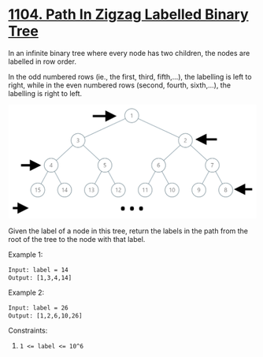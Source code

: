 # [1104. Path In Zigzag Labelled Binary Tree](https://leetcode.com/problems/path-in-zigzag-labelled-binary-tree/)

In an infinite binary tree where every node has two children, the nodes are labelled in row order.

In the odd numbered rows (ie., the first, third, fifth,...), the labelling is left to right, while in the even numbered rows (second, fourth, sixth,...), the labelling is right to left.

![tree](tree.png)

Given the label of a node in this tree, return the labels in the path from the root of the tree to the node with that label.

Example 1:

```text
Input: label = 14
Output: [1,3,4,14]
```

Example 2:

```text
Input: label = 26
Output: [1,2,6,10,26]
```

Constraints:

1. `1 <= label <= 10^6`
